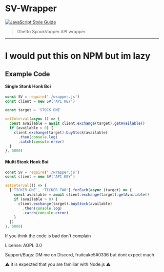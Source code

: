 # SV-Wrapper
[![JavaScript Style Guide](https://cdn.rawgit.com/standard/standard/master/badge.svg)](https://github.com/standard/standard)

> Ghetto SpookVooper API wrapper
---

# I would put this on NPM but im lazy

## Example Code

#### Single Stonk Honk Boi
```js
const SV = require('./wrapper.js')
const client = new SV('API KEY')

const target = 'STOCK ONE'

setInterval(async () => {
  const available = await client.exchange(target).getAvailable()
  if (available > 0) {
    client.exchange(target).buyStock(available)
      .then(console.log)
      .catch(console.error)
  }
}, 5000)
```

#### Multi Stonk Honk Boi
```js
const SV = require('./wrapper.js')
const client = new SV('API KEY')

setInterval(() => {
  ['TICKER ONE', 'TICKER TWO'].forEach(async (target) => {
    const available = await client.exchange(target).getAvailable()
    if (available > 0) {
      client.exchange(target).buyStock(available)
        .then(console.log)
        .catch(console.error)
    }
  })
}, 5000)
```

If you think the code is bad don't complain

License: AGPL 3.0

Support/Bugs: DM me on Discord, fruitcake5#0336 but dont expect much

⚠️ it is expected that you are familiar with Node.js ⚠️
